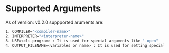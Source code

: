 # Supported Arguments
As of version: v0.2.0 suppported aruments are:

```bash
1. COMPILER="<compiler-name>"
2. INTERPRETER="<interpreter-name>"
3. USE=<cli-program> : It is used for special arguments like "-open"
4. OUTPUT_FILENAME=<variables or name> : It is used for setting special output name.
```